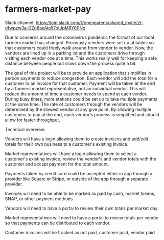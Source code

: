 # farmers-market-pay

Slack channel: https://join.slack.com/t/openparens/shared_invite/zt-dfwpzw3a-DZn8aeAto57otJpMRY6PNg

Due to concerns around the coronavirus pandemic the format of our local farmers market has changed. Previously vendors were set up at tables so that customers could freely walk around from vendor to vendor. Now, the vendors are lined up in a parking lot and the customers drive through visiting each vendor one at a time. This works really well for keeping a safe distance between people but slows down the process quite a bit.

The goal of this project will be to provide an application that simplifies in person payments to reduce congestion. Each vendor will add the total for a customer to an invoice for that customer. Payment will be taken at the end by a farmers market representative, not an individual vendor. This will reduce the amount of time a customer needs to spend at each vendor. During busy times, more stations could be set up to take multiple payments at the same time. The rate of customers through the vendors will be determined by the slowest vendor at any give point. By allowing multiple customers to pay at the end, each vendor's process is simplified and should allow for faster throughput.

Technical overview:

Vendors will have a login allowing them to create invoices and add/edit totals for their own business to a customer's existing invoice.

Market representatives will have a login allowing them to select a customer's existing invoice, review the vendor's and vendor totals with the customer and accept payment for the total amount.

Payments taken by credit card could be accepted either in app through a provider like Square or Stripe, or outside of the app through a separate provider.

Invoices will need to be able to be marked as paid by cash, market tokens, SNAP, or other payment methods.

Vendors will need to have a portal to review their own totals per market day.

Market representatives will need to have a portal to review totals per vendor so that payments can be distributed to each vendor.

Customer invoices will be tracked as not paid, customer paid, vendor paid
